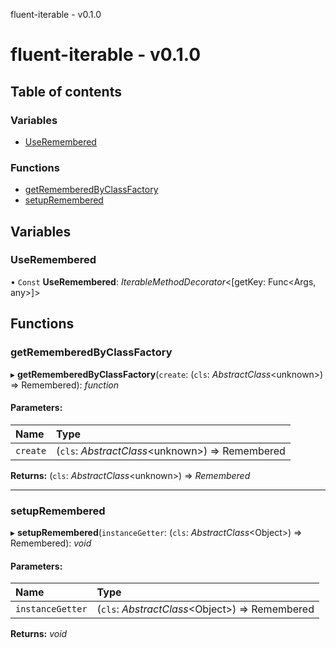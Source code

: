 fluent-iterable - v0.1.0

# fluent-iterable - v0.1.0

## Table of contents

### Variables

- [UseRemembered](README.md#useremembered)

### Functions

- [getRememberedByClassFactory](README.md#getrememberedbyclassfactory)
- [setupRemembered](README.md#setupremembered)

## Variables

### UseRemembered

• `Const` **UseRemembered**: *IterableMethodDecorator*<[getKey: Func<Args, any\>]\>

## Functions

### getRememberedByClassFactory

▸ **getRememberedByClassFactory**(`create`: (`cls`: *AbstractClass*<unknown\>) => Remembered): *function*

#### Parameters:

Name | Type |
:------ | :------ |
`create` | (`cls`: *AbstractClass*<unknown\>) => Remembered |

**Returns:** (`cls`: *AbstractClass*<unknown\>) => *Remembered*

___

### setupRemembered

▸ **setupRemembered**(`instanceGetter`: (`cls`: *AbstractClass*<Object\>) => Remembered): *void*

#### Parameters:

Name | Type |
:------ | :------ |
`instanceGetter` | (`cls`: *AbstractClass*<Object\>) => Remembered |

**Returns:** *void*
